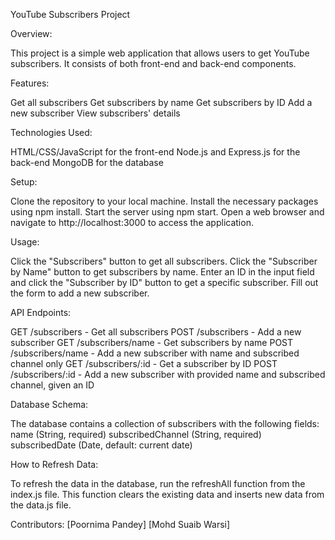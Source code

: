 YouTube Subscribers Project

Overview:

This project is a simple web application that allows users to get YouTube subscribers. It consists of both front-end and back-end components.

Features:

Get all subscribers
Get subscribers by name
Get subscribers by ID
Add a new subscriber
View subscribers' details

Technologies Used:

HTML/CSS/JavaScript for the front-end
Node.js and Express.js for the back-end
MongoDB for the database

Setup:

Clone the repository to your local machine.
Install the necessary packages using npm install.
Start the server using npm start.
Open a web browser and navigate to http://localhost:3000 to access the application.

Usage:

Click the "Subscribers" button to get all subscribers.
Click the "Subscriber by Name" button to get subscribers by name.
Enter an ID in the input field and click the "Subscriber by ID" button to get a specific subscriber.
Fill out the form to add a new subscriber.

API Endpoints:

GET /subscribers - Get all subscribers
POST /subscribers - Add a new subscriber
GET /subscribers/name - Get subscribers by name
POST /subscribers/name - Add a new subscriber with name and subscribed channel only
GET /subscribers/:id - Get a subscriber by ID
POST /subscribers/:id - Add a new subscriber with provided name and subscribed channel, given an ID

Database Schema:

The database contains a collection of subscribers with the following fields:
name (String, required)
subscribedChannel (String, required)
subscribedDate (Date, default: current date)

How to Refresh Data:

To refresh the data in the database, run the refreshAll function from the index.js file. This function clears the existing data and inserts new data from the data.js file.

Contributors:
 [Poornima Pandey] 
 [Mohd Suaib Warsi]